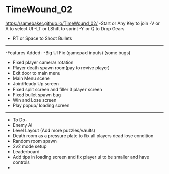 # TimeWound_02
 https://samebaker.github.io/TimeWound_02/
 -Start or Any Key to join
 -V or A to select UI
 -LT or LShift to sprint
 -Y or Q to Drop Gears
 - RT or Space to Shoot Bullets
--------------------------------------------------------------------------------
-Features Added-
-Big UI Fix (gamepad inputs) (some bugs)
- Fixed player camera/ rotation
- Player death spawn room(pay to revive player)
- Exit door to main menu
- Main Menu scene
- Join/Ready Up screen
- Fixed split screen and filler 3 player screen
- Fixed bullet spawn bug
- Win and Lose screen
- Play popup/ loading screen
--------------------------------------------------------------------------
- To Do-
- Enemy AI
- Level Layout (Add more puzzles/vaults)
- Death room as a pressure plate to fix all players dead lose condition 
- Random room spawn
- 2v2 mode setup
- Leaderboard
- Add tips in loading screen and fix player ui to be smaller and have controls
- 
